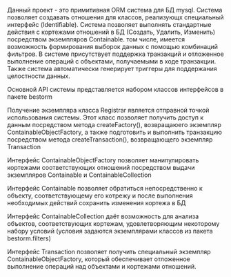 Данный проект - это примитивная ORM система для БД mysql. 
Система позволяет создавать отношения для классов, реализующх специальный интерфейс (Identifiable). 
Система позволяет выполнять стандартные действия с кортежами отношений в БД (Создать, Удалить, Изменить) посредством экземпляров Containable. том числе, имеется возможность формирования выборок данных с помощью комбинаций фильтров.
В системе присутствует поддержка транзакций и отложенное выполнение операций с объектами, получаемыми в ходе транзакции.
Также система автоматически генерирует триггеры для поддержания целостности данных.

Основной API системы представляется набором классов интерфейсов в пакете bestorm

Получение экземпляра класса Registrar является отправной точкой использования системы.
Этот класс позволяет получить доступ к данным посредством метода createFactory(), возвращаюего экземпляр ContainableObjectFactory, а также подготовить и выполнить транзакцию посредством метода createTransaction(), возвращающего экземпляр Transaction

Интерфейс ContainableObjectFactory позволяет манипулировать кортежами соответствующих отношений посредством выдачи экземпляров Containable и ContainableCollection

Интерфейс Containable позволяет обратиться непосредственно к объекту, соответствующему его котрежу и после выполнения необходимых действий сохранить изменения кортежа в БД

Интерфейс ContainableCollection даёт возможность для анализа объектов, соответствующих кортежам, удовлетворяющим некоторому набору условий (условия задаются экземплярами классов из пакета bestorm.filters)

Интерфейс Transaction позволяет получить специальный экземпляр ContainableObjectFactory, который обеспечивает отложенное выполнение операций над объектами и кортежами отношений. 